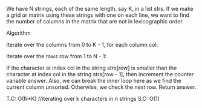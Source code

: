 We have N strings, each of the same length, say K, in a list strs.
  If we make a grid or matrix using these strings with one on each line,
we want to find the number of columns in the matrix that are not in lexicographic order.
  
Algorithm

Iterate over the columns from 0 to K - 1, for each column col:

Iterate over the rows row from 1 to N - 1:

If the character at index col in the string strs[row] is smaller than the character at index col in the string strs[row - 1], then increment the counter variable answer. Also, we can break the inner loop here as we find the current column unsorted.
Otherwise, we check the next row.
Return answer.

T.C: O(N*K) //iterating over k characters in n strings
S.C: O(1)
